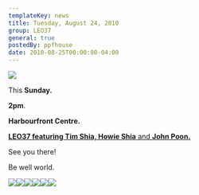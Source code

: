 ```yaml
---
templateKey: news
title: Tuesday, August 24, 2010
group: LEO37
general: true
postedBy: ppfhouse
date: 2010-08-25T00:00:00-04:00
---
```

![](http://sphotos.ak.fbcdn.net/hphotos-ak-snc3/hs365.snc3/23538_374419256503_7294286503_4139231_7477996_n.jpg)

This **Sunday.**

**2pm**.

**Harbourfront Centre.**

[**LEO37 featuring Tim Shia, Howie Shia** and **John Poon.**](http://www.harbourfrontcentre.com/whatson/today.cfm?id=2305)

See you there!

Be well world.

[![](http://www.ppfhouse.com/myspaceimages/tw1.jpg)](http://www.twitter.com/ppfhouse)[![](http://www.ppfhouse.com/myspaceimages/fb1.jpg)](http://www.facebook.com/ppfhouse)[![](http://www.ppfhouse.com/myspaceimages/tb1.jpg)](http://leo37.tumblr.com)[![](http://www.ppfhouse.com/myspaceimages/ms1.jpg)](http://www.myspace.com/ppfhouse)[![](http://www.ppfhouse.com/myspaceimages/yt1.jpg)](http://www.youtube.com/ppfhouse)[![](http://www.ppfhouse.com/myspaceimages/bc1.jpg)](http://ppfhouse.bandcamp.com)